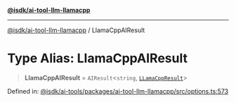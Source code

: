 [**@isdk/ai-tool-llm-llamacpp**](../README.md)

***

[@isdk/ai-tool-llm-llamacpp](../globals.md) / LlamaCppAIResult

# Type Alias: LlamaCppAIResult

> **LlamaCppAIResult** = `AIResult`\<`string`, [`LLamaCppResult`](../interfaces/LLamaCppResult.md)\>

Defined in: [@isdk/ai-tools/packages/ai-tool-llm-llamacpp/src/options.ts:573](https://github.com/isdk/ai-tool-llm-llamacpp.js/blob/0d16068f52cb374c4608ded739a170f44769754f/src/options.ts#L573)
